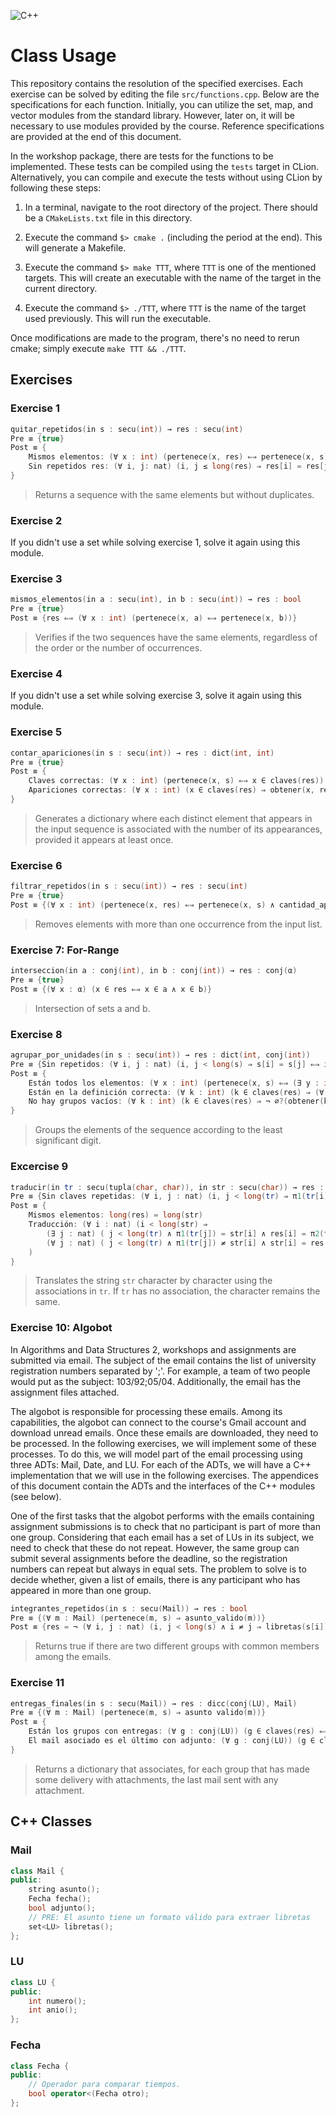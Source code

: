 ![C++](https://img.shields.io/badge/c++-%2300599C.svg?style=for-the-badge&logo=c%2B%2B&logoColor=white)
# Class Usage

This repository contains the resolution of the specified exercises. Each exercise can be solved by editing the file `src/functions.cpp`. Below are the specifications for each function. Initially, you can utilize the set, map, and vector modules from the standard library. However, later on, it will be necessary to use modules provided by the course. Reference specifications are provided at the end of this document.

In the workshop package, there are tests for the functions to be implemented. These tests can be compiled using the `tests` target in CLion. Alternatively, you can compile and execute the tests without using CLion by following these steps:

1. In a terminal, navigate to the root directory of the project. There should be a `CMakeLists.txt` file in this directory.

2. Execute the command `$> cmake .` (including the period at the end). This will generate a Makefile.

3. Execute the command `$> make TTT`, where `TTT` is one of the mentioned targets. This will create an executable with the name of the target in the current directory.

4. Execute the command `$> ./TTT`, where `TTT` is the name of the target used previously. This will run the executable.

Once modifications are made to the program, there's no need to rerun cmake; simply execute `make TTT && ./TTT`.

## Exercises
### Exercise 1
```cpp
quitar_repetidos(in s : secu(int)) → res : secu(int)
Pre ≡ {true}
Post ≡ {
    Mismos elementos: (∀ x : int) (pertenece(x, res) ⇐⇒ pertenece(x, s))
    Sin repetidos res: (∀ i, j: nat) (i, j ≤ long(res) ⇒ res[i] = res[j] ⇐⇒ i = j)
}
```
> Returns a sequence with the same elements but without duplicates.

### Exercise 2
If you didn't use a set while solving exercise 1, solve it again using this module.

### Exercise 3
```cpp
mismos_elementos(in a : secu(int), in b : secu(int)) → res : bool
Pre ≡ {true}
Post ≡ {res ⇐⇒ (∀ x : int) (pertenece(x, a) ⇐⇒ pertenece(x, b))}
```
>Verifies if the two sequences have the same elements, regardless of the order or the number of occurrences.

### Exercise 4
If you didn't use a set while solving exercise 3, solve it again using this module.

### Exercise 5
```cpp
contar_apariciones(in s : secu(int)) → res : dict(int, int)
Pre ≡ {true}
Post ≡ {
    Claves correctas: (∀ x : int) (pertenece(x, s) ⇐⇒ x ∈ claves(res))
    Apariciones correctas: (∀ x : int) (x ∈ claves(res) ⇒ obtener(x, res) = cantidad_apariciones(x, s))
}
```
> Generates a dictionary where each distinct element that appears in the input sequence is associated with the number of its appearances, provided it appears at least once.

### Exercise 6
```cpp
filtrar_repetidos(in s : secu(int)) → res : secu(int)
Pre ≡ {true}
Post ≡ {(∀ x : int) (pertenece(x, res) ⇐⇒ pertenece(x, s) ∧ cantidad_apariciones(x, s) = 1)}
```
>  Removes elements with more than one occurrence from the input list.

### Exercise 7: For-Range
```cpp
interseccion(in a : conj(int), in b : conj(int)) → res : conj(α)
Pre ≡ {true}
Post ≡ {(∀ x : α) (x ∈ res ⇐⇒ x ∈ a ∧ x ∈ b)}
```
> Intersection of sets a and b.

### Exercise 8
```cpp
agrupar_por_unidades(in s : secu(int)) → res : dict(int, conj(int))
Pre ≡ {Sin repetidos: (∀ i, j : nat) (i, j < long(s) ⇒ s[i] = s[j] ⇐⇒ i = j)}
Post ≡ {
    Están todos los elementos: (∀ x : int) (pertenece(x, s) ⇐⇒ (∃ y : int) (def?(y, res) ∧ x ∈ obtener(y, res)) )
    Están en la definición correcta: (∀ k : int) (k ∈ claves(res) ⇒ (∀ s : int) (pertenece(s, obtener(k, res)) ⇒ s mod 10 = k) )
    No hay grupos vacíos: (∀ k : int) (k ∈ claves(res) ⇒ ¬ ∅?(obtener(k, res)))
}
```
> Groups the elements of the sequence according to the least significant digit.

### Excercise 9
```cpp
traducir(in tr : secu(tupla(char, char)), in str : secu(char)) → res : secu(char)
Pre ≡ {Sin claves repetidas: (∀ i, j : nat) (i, j < long(tr) ⇒ π1(tr[i]) = π1(tr[j]) ⇐⇒ i = j)}
Post ≡ {
    Mismos elementos: long(res) = long(str)
    Traducción: (∀ i : nat) (i < long(str) ⇒
        (∃ j : nat) ( j < long(tr) ∧ π1(tr[j]) = str[i] ∧ res[i] = π2(tr[j]) )∨
        (∀ j : nat) ( j < long(tr) ∧ π1(tr[j]) ≠ str[i] ∧ str[i] = res[i])
    )
}
```
> Translates the string `str` character by character using the associations in `tr`. If `tr` has no association, the character remains the same.

### Exercise 10: Algobot
In Algorithms and Data Structures 2, workshops and assignments are submitted via email. The subject of the email contains the list of university registration numbers separated by ';'. For example, a team of two people would put as the subject: 103/92;05/04. Additionally, the email has the assignment files attached.

The algobot is responsible for processing these emails. Among its capabilities, the algobot can connect to the course's Gmail account and download unread emails. Once these emails are downloaded, they need to be processed. In the following exercises, we will implement some of these processes. To do this, we will model part of the email processing using three ADTs: Mail, Date, and LU. For each of the ADTs, we will have a C++ implementation that we will use in the following exercises. The appendices of this document contain the ADTs and the interfaces of the C++ modules (see below).

One of the first tasks that the algobot performs with the emails containing assignment submissions is to check that no participant is part of more than one group. Considering that each email has a set of LUs in its subject, we need to check that these do not repeat. However, the same group can submit several assignments before the deadline, so the registration numbers can repeat but always in equal sets. The problem to solve is to decide whether, given a list of emails, there is any participant who has appeared in more than one group.

```cpp
integrantes_repetidos(in s : secu(Mail)) → res : bool
Pre ≡ {(∀ m : Mail) (pertenece(m, s) ⇒ asunto_valido(m))}
Post ≡ {res = ¬ (∀ i, j : nat) (i, j < long(s) ∧ i ≠ j ⇒ libretas(s[i]) = libretas(s[j]) ∨ libretas(s[i]) ∩ libretas(s[j]) = ∅)}
```
> Returns true if there are two different groups with common members among the emails.

### Exercise 11
```cpp
entregas_finales(in s : secu(Mail)) → res : dicc(conj(LU), Mail)
Pre ≡ {(∀ m : Mail) (pertenece(m, s) ⇒ asunto valido(m))}
Post ≡ {
    Están los grupos con entregas: (∀ g : conj(LU)) (g ∈ claves(res) ⇐⇒ (∃ i : nat) (i < long(s) ∧ libretas(s[i]) = g ∧ adjunto(s[i])))
    El mail asociado es el último con adjunto: (∀ g : conj(LU)) (g ∈ claves(res) ⇒ (∀ i : nat) (i < long(s) ⇒ (¬ adjuntos(s[i]) ∨ libretas(s[i]) ≠ g) ∨ (fecha(s[i]) ≤ fecha(obtener(g, res))) ) )
}
```
> Returns a dictionary that associates, for each group that has made some delivery with attachments, the last mail sent with any attachment.


## C++ Classes
### Mail
```cpp
class Mail {
public:
    string asunto();
    Fecha fecha();
    bool adjunto();
    // PRE: El asunto tiene un formato válido para extraer libretas
    set<LU> libretas();
};
```
### LU
```cpp
class LU {
public:
    int numero();
    int anio();
};
```
### Fecha
```cpp
class Fecha {
public:
    // Operador para comparar tiempos.
    bool operator<(Fecha otro);
};
```
